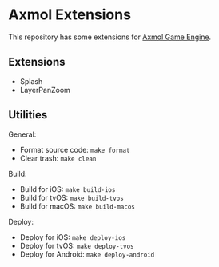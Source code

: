# Axmol Extensions

This repository has some extensions for [Axmol Game Engine](https://github.com/axmolengine/axmol).

## Extensions

- Splash
- LayerPanZoom

## Utilities

General:

- Format source code: `make format`
- Clear trash: `make clean`

Build:

- Build for iOS: `make build-ios`
- Build for tvOS: `make build-tvos`
- Build for macOS: `make build-macos`

Deploy:

- Deploy for iOS: `make deploy-ios`
- Deploy for tvOS: `make deploy-tvos`
- Deploy for Android: `make deploy-android`
